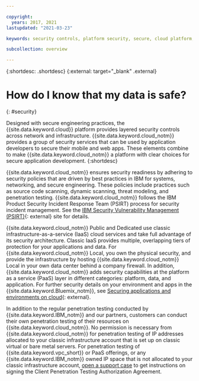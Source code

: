 ```yaml
---

copyright:
  years: 2017, 2021
lastupdated: "2021-03-23"

keywords: security controls, platform security, secure, cloud platform, network, infrastructure, mobile, web, apps, application development

subcollection: overview

---
```


{:shortdesc: .shortdesc}
{:external: target="_blank" .external}

# How do I know that my data is safe?
{: #security}

Designed with secure engineering practices, the {{site.data.keyword.cloud}} platform provides layered security controls across network and infrastructure. {{site.data.keyword.cloud_notm}} provides a group of security services that can be used by application developers to secure their mobile and web apps. These elements combine to make {{site.data.keyword.cloud_notm}} a platform with clear choices for secure application development.
{:shortdesc}

{{site.data.keyword.cloud_notm}} ensures security readiness by adhering to security policies that are driven by best practices in IBM for systems, networking, and secure engineering. These policies include practices such as source code scanning, dynamic scanning, threat modeling, and penetration testing. {{site.data.keyword.cloud_notm}} follows the IBM Product Security Incident Response Team (PSIRT) process for security incident management. See the [IBM Security Vulnerability Management (PSIRT)](https://www.ibm.com/security/secure-engineering/process.html){: external} site for details.

{{site.data.keyword.cloud_notm}} Public and Dedicated use classic infrastructure-as-a-service (IaaS) cloud services and take full advantage of its security architecture. Classic IaaS provides multiple, overlapping tiers of protection for your applications and data. For {{site.data.keyword.cloud_notm}} Local, you own the physical security, and provide the infrastructure by hosting {{site.data.keyword.cloud_notm}} Local in your own data center behind a company firewall. In addition, {{site.data.keyword.cloud_notm}} adds security capabilities at the platform as a service (PaaS) layer in different categories: platform, data, and application. For further security details on your environment and apps in the {{site.data.keyword.Bluemix_notm}}, see [Securing applications and environments on cloud](https://www.ibm.com/cloud/garage/architectures/securityArchitecture){: external}.

In addition to the regular penetration testing conducted by {{site.data.keyword.IBM_notm}} and our partners, customers can conduct their own penetration testing of their resources on {{site.data.keyword.cloud_notm}}. No permission is necessary from {{site.data.keyword.cloud_notm}} for penetration testing of IP addresses allocated to your classic infrastructure account that is set up on classic virtual or bare metal servers. For penetration testing of {{site.data.keyword.vpc_short}} or PaaS offerings, or any {{site.data.keyword.IBM_notm}} owned IP space that is not allocated to your classic infrastructure account, [open a support case](https://cloud.ibm.com/unifiedsupport/supportcenter) to get instructions on signing the Client Penetration Testing Authorization Agreement.

